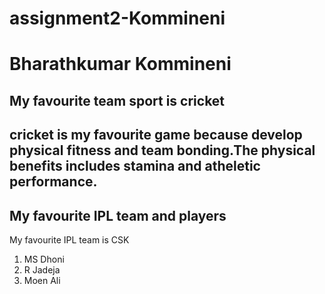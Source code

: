 # assignment2-Kommineni
# Bharathkumar Kommineni
## My favourite team sport is cricket
cricket is my favourite game because **develop physical fitness and team bonding**.The physical benefits includes **stamina and atheletic performance**.
-----
## My favourite IPL team and players
My favourite IPL team is CSK
1. MS Dhoni
2. R Jadeja
3. Moen Ali